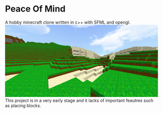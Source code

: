 # Peace Of Mind
A hobby minecraft clone written in c++ with SFML and opengl.
![png](screenshot.png)
This project is in a very early stage and it lacks of important feautres such as placing blocks.
